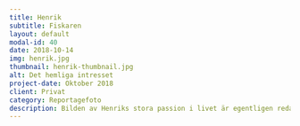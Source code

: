 ```yaml
---
title: Henrik
subtitle: Fiskaren
layout: default
modal-id: 40
date: 2018-10-14
img: henrik.jpg
thumbnail: henrik-thumbnail.jpg
alt: Det hemliga intresset
project-date: Oktober 2018
client: Privat
category: Reportagefoto
description: Bilden av Henriks stora passion i livet är egentligen redan tagen. Det finns en gulnad framkallning av en 4-årig pojke med fiskeväskan i ena handen och pappa i den andra. Sen dess har han varit biten. Med åren har spänningsmomentet – den kittlande förhoppningen att det ska nappa –  utökats med den avkopplande tystnaden och den självterapeutiska tiden för sig själv. </br></br>Ur väskan med alla drag plockar han oftast fram jiggen vars framtunga konstruktion är tänkt för ett ömsom fallande, ömsom ryckande fiske, där man känner huggen direkt. Flugorna luftar han gärna också men det blir främst under särskilda fiskeresor, ungefär en gång per år.</br></br>Henrik beskriver sig själv som en bekväm fiskare. Han väljer fisketid på dygnet utifrån när han vill koppla av – inte när fisken hugger som mest. Ett lyckosamt isfiske i bister kyla byter han därför mot en vacker sommarkväll utan napp.</br></br>Även om det bästa fisket i närområdet är gäddfiske kring Ingemarsö brukar vardagsfisket bli från klipporna i Brunnsviken. Det händer även att Henrik, tillsammans med sin far, packar spöna i familjens båt för att dra ut på tur. Häromåret återbesökte de till exempel platsen där den där 4-åringen stod.
---
```

